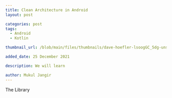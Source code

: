 ```yaml
---
title: Clean Architecture in Android
layout: post

categories: post
tags:
  - Android
  - Kotlin

thumbnail_url: /blob/main/files/thumbnails/dave-hoefler-lsoogGC_5dg-unsplash.jpg

added_date: 25 December 2021

description: We will learn

author: Mukul Jangir
---
```


The Library